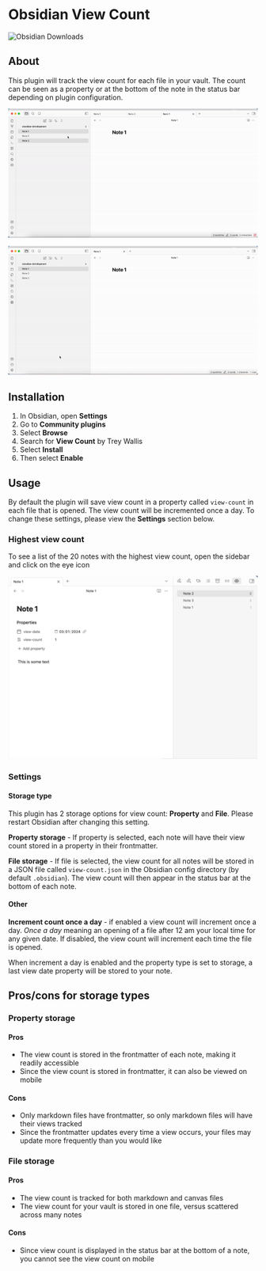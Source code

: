 # Obsidian View Count

![Obsidian Downloads](https://img.shields.io/badge/dynamic/json?logo=obsidian&color=%23483699&label=downloads&query=%24%5B%22view-count%22%5D.downloads&url=https%3A%2F%2Fraw.githubusercontent.com%2Fobsidianmd%2Fobsidian-releases%2Fmaster%2Fcommunity-plugin-stats.json)

## About

This plugin will track the view count for each file in your vault. The count can be seen as a property or at the bottom of the note in the status bar depending on plugin configuration.

![](/readme/property-storage.gif)

![](/readme/file-storage.gif)

## Installation

1. In Obsidian, open **Settings**
2. Go to **Community plugins**
3. Select **Browse**
4. Search for **View Count** by Trey Wallis
5. Select **Install**
6. Then select **Enable**

## Usage

By default the plugin will save view count in a property called `view-count` in each file that is opened. The view count will be incremented once a day. To change these settings, please view the **Settings** section below.

### Highest view count

To see a list of the 20 notes with the highest view count, open the sidebar and click on the eye icon

![](/readme/list.png)

### Settings

#### Storage type

This plugin has 2 storage options for view count: **Property** and **File**. Please restart Obsidian after changing this setting.

**Property storage** - If property is selected, each note will have their view count stored in a property in their frontmatter.

**File storage** - If file is selected, the view count for all notes will be stored in a JSON file called `view-count.json` in the Obsidian config directory (by default `.obsidian`). The view count will then appear in the status bar at the bottom of each note.

#### Other

**Increment count once a day** - if enabled a view count will increment once a day. _Once a day_ meaning an opening of a file after 12 am your local time for any given date. If disabled, the view count will increment each time the file is opened.

When increment a day is enabled and the property type is set to storage, a last view date property will be stored to your note.

## Pros/cons for storage types

### Property storage

#### Pros

-   The view count is stored in the frontmatter of each note, making it readily accessible
-   Since the view count is stored in frontmatter, it can also be viewed on mobile

#### Cons

-   Only markdown files have frontmatter, so only markdown files will have their views tracked
-   Since the frontmatter updates every time a view occurs, your files may update more frequently than you would like

### File storage

#### Pros

-   The view count is tracked for both markdown and canvas files
-   The view count for your vault is stored in one file, versus scattered across many notes

#### Cons

-   Since view count is displayed in the status bar at the bottom of a note, you cannot see the view count on mobile
